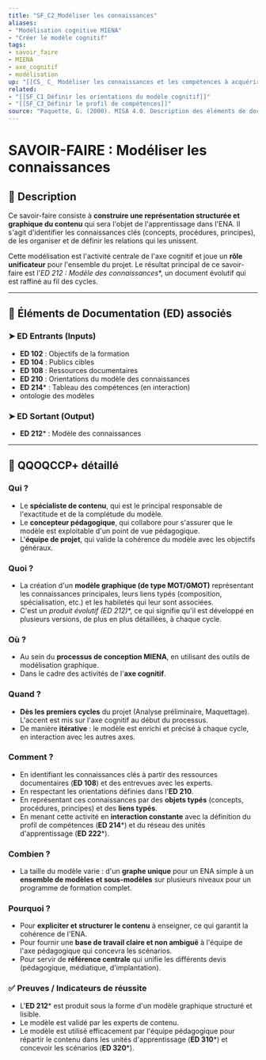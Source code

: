 ```yaml
---
title: "SF_C2_Modéliser les connaissances"
aliases: 
- "Modélisation cognitive MIENA"
- "Créer le modèle cognitif"
tags:
- savoir_faire
- MIENA
- axe_cognitif
- modélisation
up: "[[CS_ C_ Modéliser les connaissances et les compétences à acquérir dans l’environnement numérique d’apprentissage]]"
related:
- "[[SF_C1_Définir les orientations du modèle cognitif]]"
- "[[SF_C3_Définir le profil de compétences]]"
source: "Paquette, G. (2000). MISA 4.0. Description des éléments de documentation."
---
```


# SAVOIR-FAIRE : Modéliser les connaissances

## 📌 Description
Ce savoir-faire consiste à **construire une représentation structurée et graphique du contenu** qui sera l'objet de l'apprentissage dans l'ENA. Il s'agit d'identifier les connaissances clés (concepts, procédures, principes), de les organiser et de définir les relations qui les unissent.

Cette modélisation est l'activité centrale de l'axe cognitif et joue un **rôle unificateur** pour l'ensemble du projet. Le résultat principal de ce savoir-faire est l'**ED 212* : Modèle des connaissances**, un document évolutif qui est raffiné au fil des cycles.

---
## 🔄 Éléments de Documentation (ED) associés

### ➤ ED Entrants (Inputs)
* **ED 102** : Objectifs de la formation
* **ED 104** : Publics cibles
* **ED 108** : Ressources documentaires
* **ED 210** : Orientations du modèle des connaissances
* **ED 214*** : Tableau des compétences (en interaction)
* ontologie des modèles

### ➤ ED Sortant (Output)
* **ED 212*** : Modèle des connaissances

---

## 🔎 QQOQCCP+ détaillé

### Qui ?
- Le **spécialiste de contenu**, qui est le principal responsable de l'exactitude et de la complétude du modèle.
- Le **concepteur pédagogique**, qui collabore pour s'assurer que le modèle est exploitable d'un point de vue pédagogique.
- L'**équipe de projet**, qui valide la cohérence du modèle avec les objectifs généraux.

### Quoi ?
- La création d'un **modèle graphique (de type MOT/GMOT)** représentant les connaissances principales, leurs liens typés (composition, spécialisation, etc.) et les habiletés qui leur sont associées.
- C'est un **produit évolutif (ED 212*)**, ce qui signifie qu'il est développé en plusieurs versions, de plus en plus détaillées, à chaque cycle.

### Où ?
- Au sein du **processus de conception MIENA**, en utilisant des outils de modélisation graphique.
- Dans le cadre des activités de l'**axe cognitif**.

### Quand ?
- **Dès les premiers cycles** du projet (Analyse préliminaire, Maquettage). L'accent est mis sur l'axe cognitif au début du processus.
- De manière **itérative** : le modèle est enrichi et précisé à chaque cycle, en interaction avec les autres axes.

### Comment ?
- En identifiant les connaissances clés à partir des ressources documentaires (**ED 108**) et des entrevues avec les experts.
- En respectant les orientations définies dans l'**ED 210**.
- En représentant ces connaissances par des **objets typés** (concepts, procédures, principes) et des **liens typés**.
- En menant cette activité en **interaction constante** avec la définition du profil de compétences (**ED 214***) et du réseau des unités d'apprentissage (**ED 222***).

### Combien ?
- La taille du modèle varie : d'un **graphe unique** pour un ENA simple à un **ensemble de modèles et sous-modèles** sur plusieurs niveaux pour un programme de formation complet.

### Pourquoi ?
- Pour **expliciter et structurer le contenu** à enseigner, ce qui garantit la cohérence de l'ENA.
- Pour fournir une **base de travail claire et non ambiguë** à l'équipe de l'axe pédagogique qui concevra les scénarios.
- Pour servir de **référence centrale** qui unifie les différents devis (pédagogique, médiatique, d'implantation).

### ✅ Preuves / Indicateurs de réussite
- L'**ED 212*** est produit sous la forme d'un modèle graphique structuré et lisible.
- Le modèle est validé par les experts de contenu.
- Le modèle est utilisé efficacement par l'équipe pédagogique pour répartir le contenu dans les unités d'apprentissage (**ED 310***) et concevoir les scénarios (**ED 320***).
